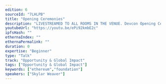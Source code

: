 ```yaml
---
edition: 6
sourceId: "7LHLPB"
title: "Opening Ceremonies"
description: "LIVESTREAMED TO ALL ROOMS IN THE VENUE. Devcon Opening Ceremonies featuring Aya Miyaguchi, Danny Ryan, Tim Beiko, Carl Beekhuizen, Jonathan Mann, & Skylar Weaver."
youtubeUrl: "https://youtu.be/ePi92kmbE2c"
ipfsHash: ""
ethernaIndex: ""
ethernaPermalink: ""
duration: 0
expertise: "Beginner"
type: "Talk"
track: "Opportunity & Global Impact"
tags: ["Opportunity & Global Impact"]
keywords: ["ethereum","foundation"]
speakers: ["Skylar Weaver"]
---
```

